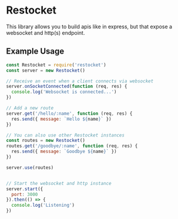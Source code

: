 # Restocket
This library allows you to build apis like in express, but that expose a websocket and http(s) endpoint.

## Example Usage
```javascript
const Restocket = require('restocket')
const server = new Restocket()

// Receive an event when a client connects via websocket
server.onSocketConnected(function (req, res) {
  console.log('Websocket is connected...')
})

// Add a new route
server.get('/hello/:name', function (req, res) {
  res.send({ message: `Hello ${name}` })
})

// You can also use other Restocket instances
const routes = new Restocket()
routes.get('/goodbye/:name', function (req, res) {
  res.send({ message: `Goodbye ${name}` })
})

server.use(routes)


// Start the websocket and http instance
server.start({
  port: 3000
}).then(() => {
  console.log('Listening')
})
```


